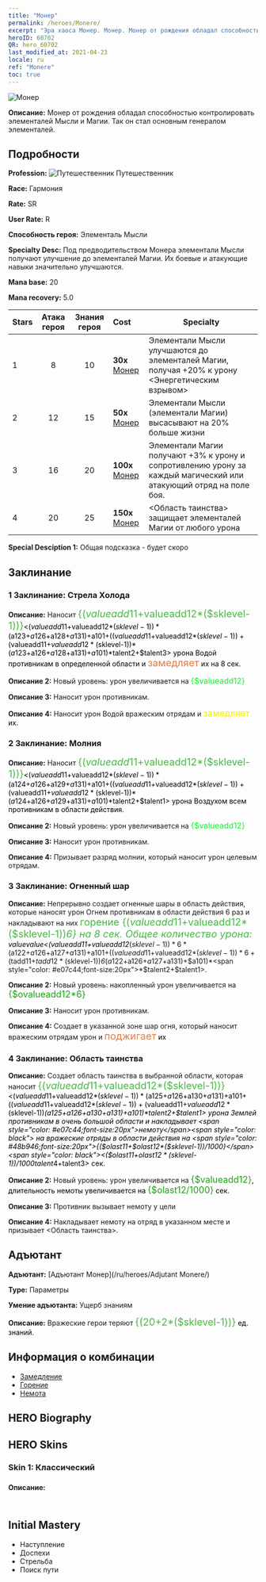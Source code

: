 ```yaml
---
title: "Монер"
permalink: /heroes/Monere/
excerpt: "Эра хаоса Монер. Монер. Монер от рождения обладал способностью контролировать элементалей Мысли и Магии. Так он стал основным генералом элементалей."
heroID: 60702
QR: hero_60702
last_modified_at: 2021-04-23
locale: ru
ref: "Monere"
toc: true
---
```

  ![Монер](/images/h/h_Monere.jpg)

 **Описание:** Монер от рождения обладал способностью контролировать элементалей Мысли и Магии. Так он стал основным генералом элементалей.
## Подробности
 **Profession:** ![Путешественник](/images/h/h_prof_13.png) Путешественник

 **Race:** Гармония

 **Rate:** SR

 **User Rate:** R

 **Способность героя:** Элементаль Мысли

 **Specialty Desc:** Под предводительством Монера элементали Мысли получают улучшение до элементалей Магии. Их боевые и атакующие навыки значительно улучшаются.

 **Mana base:** 20

 **Mana recovery:** 5.0


  | Stars | Атака героя | Знания героя | Cost |     Specialty     |
  |---------|:---------------:|:---------------:|:--|--------------------|
  |    1    | 8 | 10 | **30x** [Монер](/ItemsRU/her_379/) | Элементали Мысли улучшаются до элементалей Магии, получая +20% к урону <Энергетическим взрывом> |
  |    2    | 12 | 15 | **50x** [Монер](/ItemsRU/her_379/) | Элементали Мысли (элементали Магии) высасывают на 20% больше жизни |
  |    3    | 16 | 20 | **100x** [Монер](/ItemsRU/her_379/) | Элементали Магии получают +3% к урону и сопротивлению урону за каждый магический или атакующий отряд на поле боя. |
  |    4    | 20 | 25 | **150x** [Монер](/ItemsRU/her_379/) | <Область таинства> защищает элементалей Магии от любого урона |

 **Special Desciption 1:** Общая подсказка - будет скоро

## Заклинание
### 1 Заклинание: Стрела Холода
 **Описание:** Наносит <span style="color: #48b946;font-size:20px">{($valueadd11+$valueadd12*($sklevel-1))}</span><span style="color: black"><($valueadd11+$valueadd12*($sklevel-1))*($a123+$a126+$a128+$a131)+$a101+(($valueadd11+$valueadd12*($sklevel-1))+($valueadd11+$valueadd12*($sklevel-1))*($a123+$a126+$a128+$a131)+$a101)*$talent2+$talent3> урона Водой противникам в определенной области и <span style="color: #e07c44;font-size:20px">замедляет</span><span style="color: black"> их на 8 сек.

 **Описание 2:** Новый уровень: урон увеличивается на <span style="color: #00ff22;font-size:16px">{$valueadd12}</span><span style="color: black">

 **Описание 3:** Наносит урон противникам.

 **Описание 4:** Наносит урон Водой вражеским отрядам и <span style="color: #f0f000;font-size:18px">замедляет</span><span style="color: black"> их.

### 2 Заклинание: Молния
 **Описание:** Наносит <span style="color: #48b946;font-size:20px">{($valueadd11+$valueadd12*($sklevel-1))}</span><span style="color: black"><($valueadd11+$valueadd12*($sklevel-1))*($a124+$a126+$a129+$a131)+$a101+(($valueadd11+$valueadd12*($sklevel-1))+($valueadd11+$valueadd12*($sklevel-1))*($a124+$a126+$a129+$a131)+$a101)*$talent2+$talent1> урона Воздухом всем противникам в области действия.

 **Описание 2:** Новый уровень: урон увеличивается на <span style="color: #00ff22;font-size:16px">{$valueadd12}</span><span style="color: black">

 **Описание 3:** Наносит урон противникам.

 **Описание 4:** Призывает разряд молнии, который наносит урон целевым отрядам.

### 3 Заклинание: Огненный шар
 **Описание:** Непрерывно создает огненные шары в область действия, которые наносят урон Огнем противникам в области действия 6 раз и накладывают на них <span style="color: #48b946;font-size:20px">горение {($valueadd11+$valueadd12*($sklevel-1))*6} на 8 сек. Общее количество урона: </span><span style="color: black">$value$value<($valueadd11+$valueadd12*($sklevel-1))*6*($a122+$a126+$a127+$a131)+$a101+(($valueadd11+$valueadd12*($sklevel-1))*6+($tadd11+$tadd12*($sklevel-1))*6*($a122+$a126+$a127+$a131)+$a101)*<span style="color: #e07c44;font-size:20px">*$talent2+$talent1>.

 **Описание 2:** Новый уровень: накопленный урон увеличивается на <span style="color: #1ca216;font-size:18px">{$ovalueadd12*6}</span><span style="color: black">

 **Описание 3:** Наносит урон противникам.

 **Описание 4:** Создает в указанной зоне шар огня, который наносит вражеским отрядам урон и <span style="color: #e07c44;font-size:20px">поджигает</span><span style="color: black"> их

### 4 Заклинание: Область таинства
 **Описание:** Создает область таинства в выбранной области, которая наносит <span style="color: #48b946;font-size:20px">{($valueadd11+$valueadd12*($sklevel-1))}</span><span style="color: black"><($valueadd11+$valueadd12*($sklevel-1))*($a125+$a126+$a130+$a131)+$a101+(($valueadd11+$valueadd12*($sklevel-1))+($valueadd11+$valueadd12*($sklevel-1))*($a125+$a126+$a130+$a131)+$a101)*$talent2+$talent1> урона Землей противникам в очень большой области и накладывает <span style="color: #e07c44;font-size:20px">немоту</span><span style="color: black"> на вражеские отряды в области действия на <span style="color: #48b946;font-size:20px">{($olast11+$olast12*($sklevel-1))/1000}</span><span style="color: black"><($olast11+$olast12*($sklevel-1))/1000*$talent4+$talent3> сек.

 **Описание 2:** Новый уровень: урон увеличивается на <span style="color: #1ca216;font-size:18px">{$valueadd12}</span><span style="color: black">, длительность немоты увеличивается на <span style="color: #1ca216;font-size:18px">{$olast12/1000}</span><span style="color: black"> сек.

 **Описание 3:** Противник вызывает немоту у цели

 **Описание 4:** Накладывает немоту на отряд в указанном месте и призывает <Область таинства>.


## Адъютант

 **Адъютант:**  [Адъютант Монер](/ru/heroes/Adjutant Monere/) 

 **Type:**  Параметры 

 **Умение адъютанта:**  Ущерб знаниям 

 **Описание:** Вражеские герои теряют <span style="color: #48b946;font-size:20px">{(20+2*($sklevel-1))}</span><span style="color: black"> ед. знаний.

## Информация о комбинации

* [Замедление](/ru/combination/Замедление/) 
* [Горение](/ru/combination/Горение/) 
* [Немота](/ru/combination/Немота/) 

## HERO Biography

## HERO Skins
### Skin 1: **Классический**

 **Описание:** <span style="color: #ffffff;font-size:20px">Я родился из мыслей всех живых существ. </span>



## Initial Mastery
   - Наступление
   - Доспехи
   - Стрельба
   - Поиск пути
